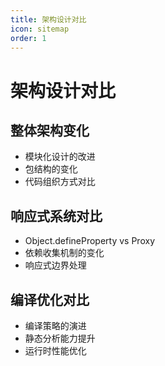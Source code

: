 ```yaml
---
title: 架构设计对比
icon: sitemap
order: 1
---
```


# 架构设计对比

## 整体架构变化
- 模块化设计的改进
- 包结构的变化
- 代码组织方式对比

## 响应式系统对比
- Object.defineProperty vs Proxy
- 依赖收集机制的变化
- 响应式边界处理

## 编译优化对比
- 编译策略的演进
- 静态分析能力提升
- 运行时性能优化
